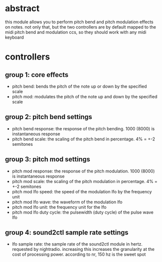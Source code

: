 # abstract

this module allows you to perform pitch bend and pitch modulation effects on notes. not only that, but the two controllers are by default mapped to the midi pitch bend and modulation ccs, so they should work with any midi keyboard

# controllers

## group 1: core effects

- pitch bend: bends the pitch of the note up or down by the specified scale
- pitch mod: modulates the pitch of the note up and down by the specified scale

## group 2: pitch bend settings

- pitch bend response: the response of the pitch bending. 1000 (8000) is instantaneous response
- pitch bend scale: the scaling of the pitch bend in percentage. 4% = +-2 semitones

## group 3: pitch mod settings

- pitch mod response: the response of the pitch modulation. 1000 (8000) is instantaneous response
- pitch mod scale: the scaling of the pitch modulation in percentage. 4% = +-2 semitones
- pitch mod lfo speed: the speed of the modulation lfo by the frequency unit
- pitch mod lfo wave: the waveform of the modulation lfo
- pitch mod lfo unit: the frequency unit for the lfo
- pitch mod lfo duty cycle: the pulsewidth (duty cycle) of the pulse wave lfo

## group 4: sound2ctl sample rate settings

- lfo sample rate: the sample rate of the sound2ctl module in hertz. requested by nightradio. increasing this increases the granularity at the cost of processing power. according to nr, 150 hz is the sweet spot
